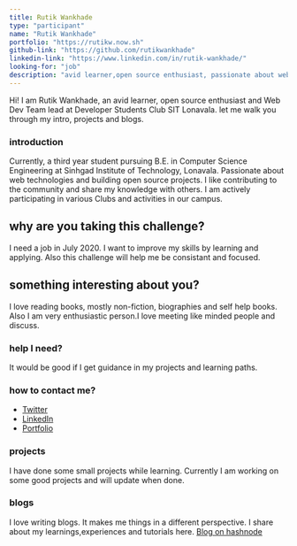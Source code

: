```yaml
---
title: Rutik Wankhade
type: "participant"
name: "Rutik Wankhade"
portfolio: "https://rutikw.now.sh"
github-link: "https://github.com/rutikwankhade"
linkedin-link: "https://www.linkedin.com/in/rutik-wankhade/"
looking-for: "job"
description: "avid learner,open source enthusiast, passionate about web technologies"
---
```


Hi! I am Rutik Wankhade, an avid learner, open source enthusiast and Web Dev Team lead at Developer Students Club SIT Lonavala. let me walk you through my intro, projects and blogs.

### introduction

Currently, a third year student pursuing B.E. in Computer Science Engineering at Sinhgad Institute of Technology, Lonavala.
Passionate about web technologies and building open source projects. I like contributing to the community and share my knowledge with others. I am actively participating in various Clubs and activities in our campus.  

## why are you taking this challenge?

I need a job in July 2020.
I want to improve my skills by learning and applying.
Also this challenge will help me be consistant and focused.


## something interesting about you?

I love reading books, mostly non-fiction, biographies and self help books. Also I am very enthusiastic person.I love meeting like minded people and discuss. 

### help I need?

It would be good if I get guidance in my projects and learning paths.

### how to contact me?

- [Twitter](https://twitter.com/WankhadeRutik)
- [LinkedIn](https://www.linkedin.com/in/rutik-wankhade/)
- [Portfolio](https://rutikw.now.sh)

### projects

I have done some small projects while learning. Currently I am working on some good projects and will update when done.

### blogs

I love writing blogs. It makes me things in a different perspective. I share about my learnings,experiences and tutorials here.
[Blog on hashnode](https://rutikwankhade.hashnode.dev/)
